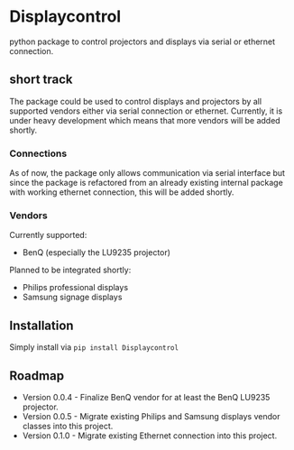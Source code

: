 # Displaycontrol

python package to control projectors and displays via serial or ethernet connection.

## short track

The package could be used to control displays and projectors by all supported vendors either via serial connection or ethernet. Currently, it is under heavy development which means that more vendors will be added shortly. 

### Connections

As of now, the package only allows communication via serial interface but since the package is refactored from an already existing internal package with working ethernet connection, this will be added shortly.

### Vendors

Currently supported:

* BenQ (especially the LU9235 projector)

Planned to be integrated shortly:

* Philips professional displays
* Samsung signage displays

## Installation

Simply install via ```pip install Displaycontrol```

## Roadmap

* Version 0.0.4 - Finalize BenQ vendor for at least the BenQ LU9235 projector.
* Version 0.0.5 - Migrate existing Philips and Samsung displays vendor classes into this project.
* Version 0.1.0 - Migrate existing Ethernet connection into this project. 


